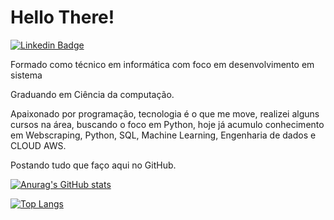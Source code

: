 # Hello There!

[![Linkedin Badge](https://img.shields.io/badge/LinkedIn-blue?style=flat-square&logo=Linkedin&logoColor=white&link=https://www.linkedin.com/in/william-ferreira-49b41a1b5/)](https://www.linkedin.com/in/william-ferreira-49b41a1b5/)

Formado como técnico em informática com foco em desenvolvimento em sistema

Graduando em Ciência da computação.

Apaixonado por programação, tecnologia é o que me move, realizei alguns cursos na área, buscando o foco em Python, hoje já acumulo conhecimento em Webscraping, Python, SQL, Machine Learning, Engenharia de dados e CLOUD AWS.

Postando tudo que faço aqui no GitHub.

[![Anurag's GitHub stats](https://github-readme-stats.vercel.app/api?username=WilliamRobertoFerreira&show_icons=true&theme=ocean_dark&border_radius=50&bg_color=30,e96443,904e95&title_color=fff&text_color=fff)](https://github.com/anuraghazra/github-readme-stats)

[![Top Langs](https://github-readme-stats.vercel.app/api/top-langs/?username=WilliamRobertoFerreira&theme=ocean_dark&border_radius=50&bg_color=30,e96443,904e95&title_color=fff&text_color=fff)](https://github.com/anuraghazra/github-readme-stats)



